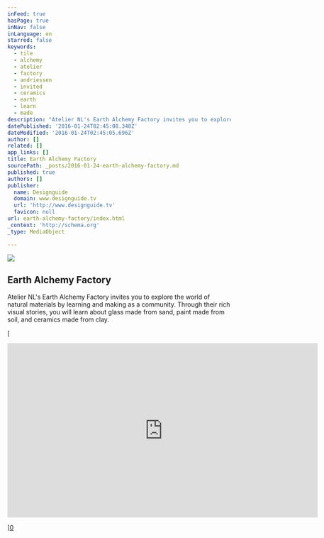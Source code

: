 ```yaml
---
inFeed: true
hasPage: true
inNav: false
inLanguage: en
starred: false
keywords:
  - tile
  - alchemy
  - atelier
  - factory
  - andriessen
  - invited
  - ceramics
  - earth
  - learn
  - made
description: "Atelier NL's Earth Alchemy Factory invites you to explore the world of natural materials by learning and making as a community. Through their rich visual stories, you will learn about glass made from sand, paint made from soil, and ceramics made from clay."
datePublished: '2016-01-24T02:45:08.348Z'
dateModified: '2016-01-24T02:45:05.696Z'
author: []
related: []
app_links: []
title: Earth Alchemy Factory
sourcePath: _posts/2016-01-24-earth-alchemy-factory.md
published: true
authors: []
publisher:
  name: Designguide
  domain: www.designguide.tv
  url: 'http://www.designguide.tv'
  favicon: null
url: earth-alchemy-factory/index.html
_context: 'http://schema.org'
_type: MediaObject

---
```

![](https://the-grid-user-content.s3-us-west-2.amazonaws.com/00aec8bd-f939-4abf-8487-9146c9160d5a.jpg)

<article style=""><h1>Earth Alchemy Factory </h1><p>Atelier NL's Earth Alchemy Factory invites you to explore the world of natural materials by learning and making as a community. Through their rich visual stories, you will learn about glass made from sand, paint made from soil, and ceramics made from clay.</p></article>

[

<iframe src="https://player.vimeo.com/video/141410268?title=0&amp;byline=0&amp;portrait=0" width="700" height="393" frameborder="0" webkitallowfullscreen="webkitallowfullscreen" mozallowfullscreen="mozallowfullscreen" allowfullscreen="allowfullscreen" style=""></iframe>

][0]

[0]: https://www.youtube.com/watch?v=R_118tFJZB0&index=2&list=PLSM1HuwZomMjRjHtgi4tnt_M40lRFsvTK